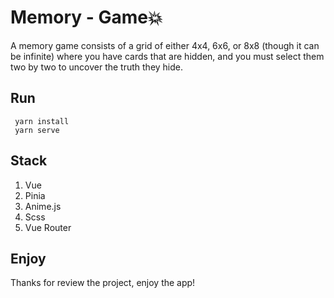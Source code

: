 # Memory - Game💥

A memory game consists of a grid of either 4x4, 6x6, or 8x8 (though it can be infinite) where you have cards that are hidden, and you must select them two by two to uncover the truth they hide.

## Run

```node
 yarn install
 yarn serve
```

## Stack

1. Vue
2. Pinia
3. Anime.js
4. Scss
5. Vue Router

## Enjoy

Thanks for review the project, enjoy the app!
